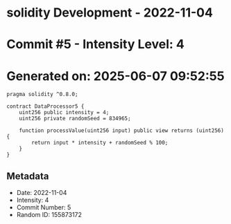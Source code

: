 ﻿# solidity Development - 2022-11-04
# Commit #5 - Intensity Level: 4
# Generated on: 2025-06-07 09:52:55
```solidity
pragma solidity ^0.8.0;

contract DataProcessor5 {
    uint256 public intensity = 4;
    uint256 private randomSeed = 834965;

    function processValue(uint256 input) public view returns (uint256) {
        return input * intensity + randomSeed % 100;
    }
}
```
## Metadata
- Date: 2022-11-04
- Intensity: 4
- Commit Number: 5
- Random ID: 155873172
